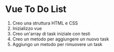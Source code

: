 # Vue To Do List
1) Creo una struttura HTML e CSS
2) Inizializzo vue
3) Creo un'array di task iniziale con testi
4) Creo un metodo per aggiungere un nuovo task
5) Aggiungo un metodo per rimuovere un task
